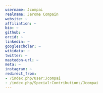 ```yaml
---
username: Jcompai
realname: Jerome Compain
website: ~
affiliation: ~
bio: ~
github: ~
orcid: ~
linkedin: ~
googlescholar: ~
wikidata: ~
twitter: ~
mastodon-url: ~
meta: ~
instagram: ~
redirect_from:
- /index.php/User:Jcompai
- /index.php/Special:Contributions/Jcompai
---
```


